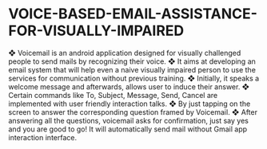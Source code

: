 # VOICE-BASED-EMAIL-ASSISTANCE-FOR-VISUALLY-IMPAIRED                                
❖ Voicemail is an android application designed for visually challenged people to send mails by
recognizing their voice.
            ❖ It aims at developing an email system that will help even a naive visually impaired person to use
the services for communication without previous training.
            ❖ Initially, it speaks a welcome message and afterwards, allows user to induce their answer.
            ❖ Certain commands like To, Subject, Message, Send, Cancel are implemented with user friendly
interaction talks.
            ❖ By just tapping on the screen to answer the corresponding question framed by Voicemail.
            ❖ After answering all the questions, voicemail asks for confirmation, just say yes and you are good
to go! It will automatically send mail without Gmail app interaction interface.

